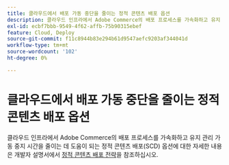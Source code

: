 ```yaml
---
title: 클라우드에서 배포 가동 중단을 줄이는 정적 콘텐츠 배포 옵션
description: 클라우드 인프라에서 Adobe Commerce의 배포 프로세스를 가속화하고 유지 관리 가동 중단을 줄이는 데 도움이 되는 정적 콘텐츠 배포(SCD) 옵션에 대한 자세한 내용은 개발자 설명서에서 [정적 콘텐츠 배포 전략](https://devdocs.magento.com/guides/v2.3/cloud/deploy/static-content-deployment.html)을 참조하십시오.
exl-id: ecbf7bbb-9549-4f62-affb-75b90315ebef
feature: Cloud, Deploy
source-git-commit: f11c8944b83e294b61d9547aefc9203af344041d
workflow-type: tm+mt
source-wordcount: '102'
ht-degree: 0%

---
```


# 클라우드에서 배포 가동 중단을 줄이는 정적 콘텐츠 배포 옵션

클라우드 인프라에서 Adobe Commerce의 배포 프로세스를 가속화하고 유지 관리 가동 중지 시간을 줄이는 데 도움이 되는 정적 콘텐츠 배포(SCD) 옵션에 대한 자세한 내용은 개발자 설명서에서 [정적 콘텐츠 배포 전략](https://devdocs.magento.com/guides/v2.3/cloud/deploy/static-content-deployment.html)을 참조하십시오.
